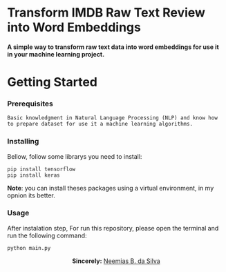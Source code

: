 # Transform IMDB Raw Text Review into Word Embeddings

#### A simple way to transform raw text data into word embeddings for use it in your machine learning project.


# Getting Started

### Prerequisites

```
Basic knowledgment in Natural Language Processing (NLP) and know how to prepare dataset for use it a machine learning algorithms.

```
### Installing

Bellow, follow some librarys you need to install:

```
pip install tensorflow
pip install keras
```

**Note**: you can install theses packages using a virtual environment, in my opnion its better.

### Usage

After instalation step, For run this repository, please open the terminal and run the following command:

```
python main.py
```


<p align="center"><b>Sincerely:</b> <a href="https://github.com/neemiasbsilva">Neemias B. da Silva</a></p>

#